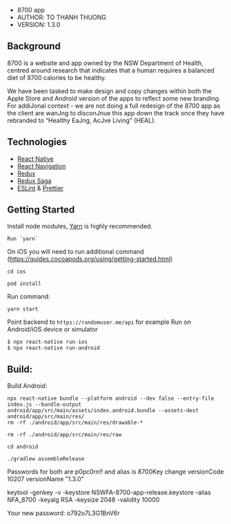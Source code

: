 - 8700 app
- AUTHOR: TO THANH THUONG
- VERSION: 1.3.0

## Background

8700 is a website and app owned by the NSW Department of Health, centred around research that indicates that
a human requires a balanced diet of 8700 calories to be healthy.

We have been tasked to make design and copy changes within both the Apple Store and Android version of the
apps to reflect some new branding. For addiJonal context - we are not doing a full redesign of the 8700 app as
the client are wanJng to disconJnue this app down the track once they have rebranded to “Healthy EaJng,
AcJve Living” (HEAL).

## Technologies

- [React Native](https://facebook.github.io/react-native/)
- [React Navigation](https://reactnavigation.org/)
- [Redux](https://redux.js.org/)
- [Redux Saga](https://redux-saga.js.org/)
- [ESLint](https://github.com/eslint/eslint) & [Prettier](https://github.com/prettier/prettier)

## Getting Started

Install node modules, [Yarn](https://yarnpkg.com/en/) is highly recommended.

```
Run `yarn`
```

On iOS you will need to run additional command (https://guides.cocoapods.org/using/getting-started.html)

```
cd ios

pod install

```

Run command:

```
yarn start
```

Point backend to `https://randomuser.me/api` for example
Run on Android/iOS device or simulator

```
$ npx react-native run-ios
$ npx react-native run-android
```

## Build:

Build Android:

```
npx react-native bundle --platform android --dev false --entry-file index.js --bundle-output android/app/src/main/assets/index.android.bundle --assets-dest android/app/src/main/res/
rm -rf ./android/app/src/main/res/drawable-*

rm -rf ./android/app/src/main/res/raw

```

```
cd android
```

```
./gradlew assembleRelease
```

Passwords for both are p0pc0rn!! and alias is 8700Key
change versionCode 10207
versionName "1.3.0"

keytool -genkey -v -keystore NSWFA-8700-app-release.keystore -alias NFA_8700 -keyalg RSA -keysize 2048 -validity 10000

Your new password:
o792o7L3G1BnV6r
